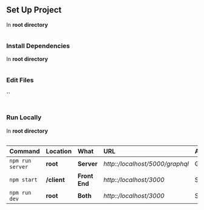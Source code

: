 ## Set Up Project

In **root directory**

```bash

```


### Install Dependencies

In **root directory**

```bash

```

### Edit Files

#### ``

```
```

### Run Locally

In **root directory**

```bash

```


| Command          | Location    | What           | URL                             | Access   |
| :--------------- | :--------   | :------------- | :------------------------------ | :------- |
| `npm run server` | **root**    | **Server**     | *http::/localhost/5000/graphql* | GraphiQL |
| `npm start`      | **/client** | **Front End**  | *http::/localhost/3000*         | Site     |
| `npm run dev`    | **root**    | **Both**       | *http::/localhost/3000*         | Site     |
